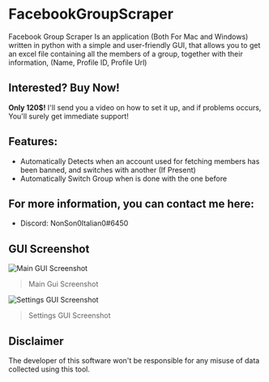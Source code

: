 # FacebookGroupScraper
Facebook Group Scraper Is an application (Both For Mac and Windows) written in python with a simple and user-friendly GUI, that allows you to get an excel file containing all the members of a group, together with their information, (Name, Profile ID, Profile Url)

## Interested? Buy Now!
**Only 120$!**
I'll send you a video on how to set it up, and if problems occurs, You'll surely get immediate support!

## Features:

 - Automatically Detects when an account used for fetching members has been banned, and switches with another (If Present)
 - Automatically Switch Group when is done with the one before

## For more information, you can contact me here:

 - Discord: NonSon0Italian0#6450

 

## GUI Screenshot
![Main GUI Screenshot](https://imgur.com/wU1PZfT.png)

> Main Gui Screenshot

![Settings GUI Screenshot](https://i.imgur.com/VWbr2UF.png)

> Settings GUI Screenshot

## Disclaimer
The developer of this software won't be responsible for any misuse of data collected using this tool.
